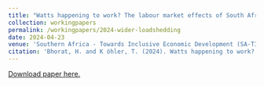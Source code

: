 ```yaml
---
title: "Watts happening to work? The labour market effects of South Africa’s electricity crisis"
collection: workingpapers
permalink: /workingpapers/2024-wider-loadshedding
date: 2024-04-23
venue: 'Southern Africa - Towards Inclusive Economic Development (SA-TIED) / WIDER Working Paper 2024/20'
citation: 'Bhorat, H. and K ̈ohler, T. (2024). Watts happening to work? The labour market effects of South Africa’s electricity crisis. Southern Africa - Towards Inclusive Economic Development (SA-TIED) / WIDER Working Paper  2024/20. Helsinki: UNU-WIDER.'
---
```

[Download paper here.](https://www.wider.unu.edu/sites/default/files/Publications/Working-paper/PDF/wp2024-20-labour-market-effects-South-Africa-electricity-crisis.pdf)



